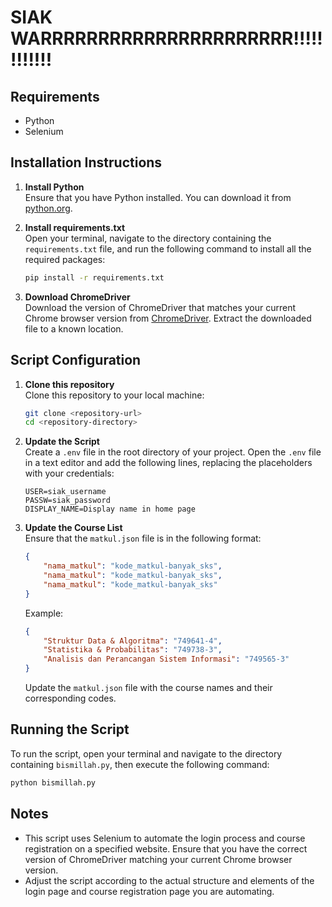 # SIAK WARRRRRRRRRRRRRRRRRRRRRR!!!!!!!!!!!!

## Requirements

- Python
- Selenium

## Installation Instructions

1. **Install Python**  
   Ensure that you have Python installed. You can download it from [python.org](https://www.python.org/downloads/).

2. **Install requirements.txt**  
   Open your terminal, navigate to the directory containing the `requirements.txt` file, and run the following command to install all the required packages:
   ```sh
   pip install -r requirements.txt
   ```

3. **Download ChromeDriver**  
   Download the version of ChromeDriver that matches your current Chrome browser version from [ChromeDriver](https://sites.google.com/a/chromium.org/chromedriver/downloads). Extract the downloaded file to a known location.

## Script Configuration

1. **Clone this repository**  
   Clone this repository to your local machine:
   ```sh
   git clone <repository-url>
   cd <repository-directory>
   ```

2. **Update the Script**  
   Create a `.env` file in the root directory of your project. Open the `.env` file in a text editor and add the following lines, replacing the placeholders with your credentials:
   ```env
   USER=siak_username
   PASSW=siak_password
   DISPLAY_NAME=Display name in home page
   ```

3. **Update the Course List**  
   Ensure that the `matkul.json` file is in the following format:
   ```json
   {
       "nama_matkul": "kode_matkul-banyak_sks",
       "nama_matkul": "kode_matkul-banyak_sks",
       "nama_matkul": "kode_matkul-banyak_sks"
   }
   ```
   Example:
   ```json
   {
       "Struktur Data & Algoritma": "749641-4",
       "Statistika & Probabilitas": "749738-3",
       "Analisis dan Perancangan Sistem Informasi": "749565-3"
   }
   ```

   Update the `matkul.json` file with the course names and their corresponding codes.

## Running the Script

To run the script, open your terminal and navigate to the directory containing `bismillah.py`, then execute the following command:
```sh
python bismillah.py
```

## Notes

- This script uses Selenium to automate the login process and course registration on a specified website. Ensure that you have the correct version of ChromeDriver matching your current Chrome browser version.
- Adjust the script according to the actual structure and elements of the login page and course registration page you are automating.
